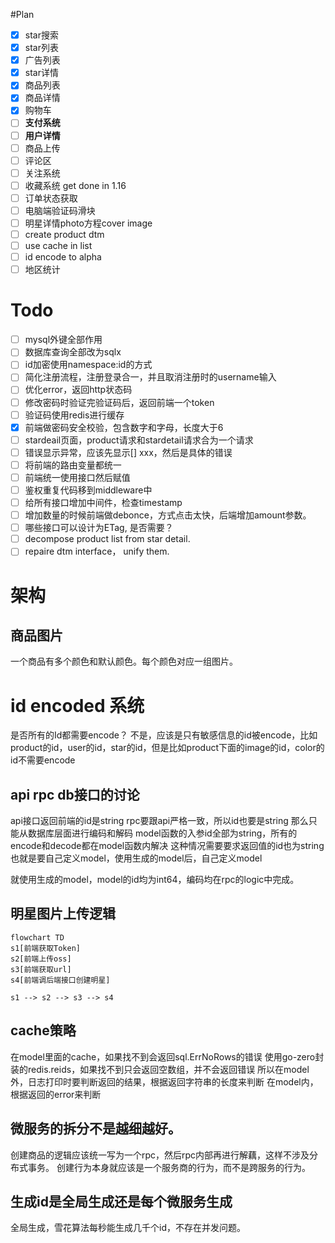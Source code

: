 #Plan
 - [x] star搜索
 - [x] star列表
 - [x] 广告列表
 - [x] star详情
 - [x] 商品列表
 - [X] 商品详情
 - [X] 购物车
 - [ ] **支付系统**
 - [ ] **用户详情**
 - [ ] 商品上传
 - [ ] 评论区
 - [ ] 关注系统
 - [ ] 收藏系统 get done in 1.16
 - [ ] 订单状态获取
 - [ ] 电脑端验证码滑块
 - [ ] 明星详情photo方程cover image
 - [ ] create product dtm
 - [ ] use cache in list
 - [ ] id encode to alpha
 - [ ] 地区统计

# Todo
- [ ] mysql外键全部作用
- [ ] 数据库查询全部改为sqlx
- [ ] id加密使用namespace:id的方式
- [ ] 简化注册流程，注册登录合一，并且取消注册时的username输入
- [ ] 优化error，返回http状态码
- [ ] 修改密码时验证完验证码后，返回前端一个token
- [ ] 验证码使用redis进行缓存
- [x] 前端做密码安全校验，包含数字和字母，长度大于6
- [ ] stardeail页面，product请求和stardetail请求合为一个请求
- [ ] 错误显示异常，应该先显示[] xxx，然后是具体的错误
- [ ] 将前端的路由变量都统一
- [ ] 前端统一使用接口然后赋值
- [ ] 鉴权重复代码移到middleware中
- [ ] 给所有接口增加中间件，检查timestamp
- [ ] 增加数量的时候前端做debonce，方式点击太快，后端增加amount参数。
- [ ] 哪些接口可以设计为ETag, 是否需要？
- [ ] decompose product list from star detail.
- [ ] repaire dtm interface， unify them.

# 架构
## 商品图片
一个商品有多个颜色和默认颜色。每个颜色对应一组图片。

# id encoded 系统
是否所有的Id都需要encode？
不是，应该是只有敏感信息的id被encode，比如product的id，user的id，star的id，但是比如product下面的image的id，color的id不需要encode

## api rpc db接口的讨论
api接口返回前端的id是string
rpc要跟api严格一致，所以id也要是string
那么只能从数据库层面进行编码和解码
model函数的入参id全部为string，所有的encode和decode都在model函数内解决
这种情况需要要求返回值的id也为string
也就是要自己定义model，使用生成的model后，自己定义model

就使用生成的model，model的id均为int64，编码均在rpc的logic中完成。

## 明星图片上传逻辑
```mermaid
flowchart TD
s1[前端获取Token]
s2[前端上传oss]
s3[前端获取url]
s4[前端调后端接口创建明星]

s1 --> s2 --> s3 --> s4
```

## cache策略
在model里面的cache，如果找不到会返回sql.ErrNoRows的错误
使用go-zero封装的redis.reids，如果找不到只会返回空数组，并不会返回错误
所以在model外，日志打印时要判断返回的结果，根据返回字符串的长度来判断
在model内，根据返回的error来判断

## 微服务的拆分不是越细越好。
创建商品的逻辑应该统一写为一个rpc，然后rpc内部再进行解藕，这样不涉及分布式事务。
创建行为本身就应该是一个服务商的行为，而不是跨服务的行为。

## 生成id是全局生成还是每个微服务生成
全局生成，雪花算法每秒能生成几千个id，不存在并发问题。